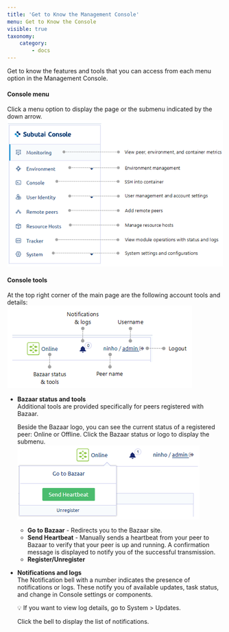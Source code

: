 ```yaml
---
title: 'Get to Know the Management Console'
menu: Get to Know the Console
visible: true
taxonomy:
    category:
        - docs
---
```


Get to know the features and tools that you can access from each menu option in the Management Console.

#### Console menu
Click a menu option to display the page or the submenu indicated by the down arrow.   
![Console menu](console-menu.png)

#### Console tools
At the top right corner of the main page are the following account tools and details:   
![Console tools](console-accountwlabels.png)

* **Bazaar status and tools**   
  Additional tools are provided specifically for peers registered with Bazaar. 

  Beside the Bazaar logo, you can see the current status of a registered peer: Online or Offline. Click the Bazaar status or logo to display the submenu.   
  ![Console submenu](console-bazaar-tools.png)

  * **Go to Bazaar** - Redirects you to the Bazaar site.
  * **Send Heartbeat** - Manually sends a heartbeat from your peer to Bazaar to verify that your peer is up and running. A confirmation     message is displayed to notify you of the successful transmission.
  * **Register/Unregister**

* **Notifications and logs**   
  The Notification bell with a number indicates the presence of notifications or logs. These notify you of available updates, task status, and change in Console settings or components.

    💡 If you want to view log details, go to System > Updates. 

    Click the bell to display the list of notifications.

